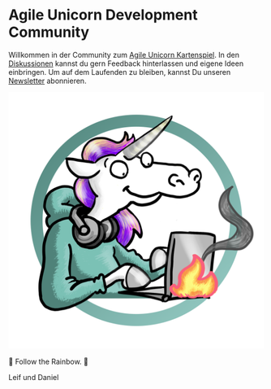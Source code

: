 # Agile Unicorn Development Community 

Willkommen in der Community zum [Agile Unicorn Kartenspiel](https://agile-unicorn.com). In den [Diskussionen](https://github.com/agile-unicorn/game/discussions) kannst du gern Feedback hinterlassen und eigene Ideen einbringen. Um auf dem Laufenden zu bleiben, kannst Du unseren [Newsletter](https://agile-unicorn.com/#newsletter) abonnieren.


![Logo](https://raw.githubusercontent.com/agile-unicorn/feedback/main/agile-unicorn-logo-rund-ohne.png)


🌈 Follow the Rainbow. 🌈

Leif und Daniel

